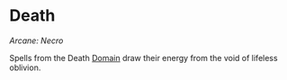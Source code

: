 # Death

*Arcane: Necro*

Spells from the Death [Domain]({Spell%20Domains}.md) draw their energy from the void of lifeless oblivion.
